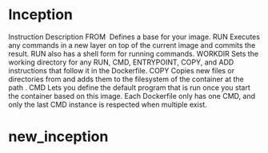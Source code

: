 # Inception

Instruction	Description
FROM <image>	    Defines a base for your image.
RUN <command>	    Executes any commands in a new layer on top of the current image and commits the result. RUN also has a shell form for running commands.
WORKDIR <directory>	Sets the working directory for any RUN, CMD, ENTRYPOINT, COPY, and ADD instructions that follow it in the Dockerfile.
COPY <src> <dest>	Copies new files or directories from <src> and adds them to the filesystem of the container at the path <dest>.
CMD <command>	    Lets you define the default program that is run once you start the container based on this image. Each Dockerfile only has one CMD, and only the last CMD instance is respected when multiple exist.
# new_inception

